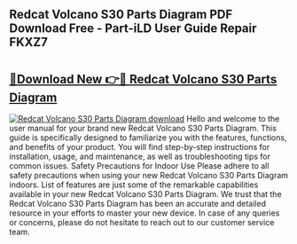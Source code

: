 ## Redcat Volcano S30 Parts Diagram PDF Download Free - Part-iLD User Guide Repair FKXZ7

# <h2><a href="http://dfkxu2.blite.top/?on=Redcat+Volcano+S30+Parts+Diagram">🔗Download New 👉🔴 Redcat Volcano S30 Parts Diagram</a></h2>

[![Redcat Volcano S30 Parts Diagram download](https://i.imgur.com/lujVjoI.png)](http://dfkxu2.blite.top/?on=Redcat+Volcano+S30+Parts+Diagram)
Hello and welcome to the user manual for your brand new Redcat Volcano S30 Parts Diagram. This guide is specifically designed to familiarize you with the features, functions, and benefits of your product. You will find step-by-step instructions for installation, usage, and maintenance, as well as troubleshooting tips for common issues. Safety Precautions for Indoor Use Please adhere to all safety precautions when using your new Redcat Volcano S30 Parts Diagram indoors. List of features are just some of the remarkable capabilities available in your new Redcat Volcano S30 Parts Diagram. We trust that the Redcat Volcano S30 Parts Diagram has been an accurate and detailed resource in your efforts to master your new device. In case of any queries or concerns, please do not hesitate to reach out to our customer service team.
